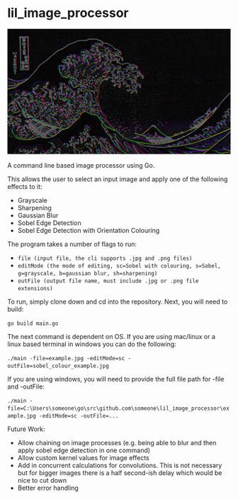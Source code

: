 # lil_image_processor

![Lil' Image Processor](https://github.com/rhodriguerrier/lil_image_processor/blob/main/img_process_examples/sobel_colour_japanese_wave.jpg?raw=true)

A command line based image processor using Go.

This allows the user to select an input image and apply one of the following effects to it:
- Grayscale
- Sharpening
- Gaussian Blur
- Sobel Edge Detection
- Sobel Edge Detection with Orientation Colouring

The program takes a number of flags to run:
- ``file (input file, the cli supports .jpg and .png files)``
- ``editMode (the mode of editing, sc=Sobel with colouring, s=Sobel, g=grayscale, b=gaussian blur, sh=sharpening)``
- ``outFile (output file name, must include .jpg or .png file extensions)``

To run, simply clone down and cd into the repository. Next, you will need to build:

``go build main.go``

The next command is dependent on OS. If you are using mac/linux or a linux based terminal in windows you can do the following:

``./main -file=example.jpg -editMode=sc -outFile=sobel_colour_example.jpg``

If you are using windows, you will need to provide the full file path for -file and -outFile:

``./main -file=C:\Users\someone\go\src\github.com\someone\lil_image_processor\example.jpg -editMode=sc -outFile=...``

Future Work:
- Allow chaining on image processes (e.g. being able to blur and then apply sobel edge detection in one command)
- Allow custom kernel values for image effects
- Add in concurrent calculations for convolutions. This is not necessary but for bigger images there is a half second-ish delay which would be nice to cut down
- Better error handling


